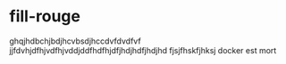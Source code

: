 # fill-rouge
ghqjhdbchjbdjhcvbsdjhccdvfdvdfvf
jjfdvhjdfhjvdfhjvddjddfhdfhjdfjhdjhdfjhdjhd
fjsjfhskfjhksj
docker est mort
